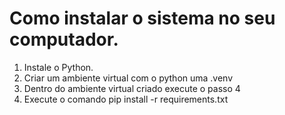 # Como instalar o sistema no seu computador.
1. Instale o Python.
2. Criar um ambiente virtual com o python uma .venv
3. Dentro do ambiente virtual criado execute o passo 4
4. Execute o comando pip install -r requirements.txt
